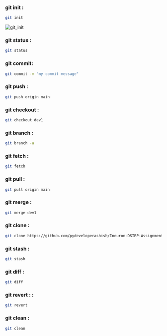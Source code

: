 
### git init :
```bash
git init
```
![git_init](https://user-images.githubusercontent.com/59412013/195158946-ac003359-cc5d-47f4-9bf7-a08d25e42824.png)


### git status :
```bash
git status
```

### git commit:
```bash
git commit -m "my commit message"
```

### git push :
```bash
git push origin main
```


### git checkout :
```bash
git checkout dev1
```


### git branch :
```bash
git branch -a
```






### git fetch :
```bash
git fetch
```


### git pull :
```bash
git pull origin main
```


### git merge :
```bash
git merge dev1
```


### git clone :
```bash
git clone https://github.com/pydeveloperashish/Ineuron-DSIRP-Assignments.git
```


### git stash :
```bash
git stash
```

### git diff :
```bash
git diff
```



### git revert : :
```bash
git revert
```

### git clean :
```bash
git clean
```



